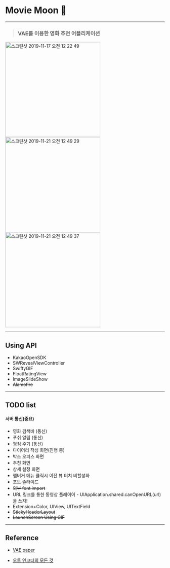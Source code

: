 # Movie Moon 📱 

---

> ### VAE를 이용한 영화 추천 어플리케이션

<img width="300" alt="스크린샷 2019-11-17 오전 12 22 49" src="https://user-images.githubusercontent.com/46750574/68995941-c804c200-08d6-11ea-9e17-248fc1365dd9.png">
<img width="300" alt="스크린샷 2019-11-21 오전 12 49 29" src="https://user-images.githubusercontent.com/46750574/69254110-0b25a480-0bf9-11ea-858c-be9e0e6fcdec.png"><img width="300" alt="스크린샷 2019-11-21 오전 12 49 37" src="https://user-images.githubusercontent.com/46750574/69254111-0b25a480-0bf9-11ea-895d-b0fe9e14d0ab.png">

---

## Using API

* KakaoOpenSDK
* SWRevealViewController
* SwiftyGIF
* FloatRatingView
* ImageSlideShow
* ~~Alamofire~~

---

## TODO list

#### 서버 통신(중요)

* 영화 검색바 (통신)
* 푸쉬 알림 (통신)
* 평점 주기 (통신)
* 다이어리 작성 화면(진행 중)
* 박스 오피스 화면
* 추천 화면
* 상세 설정 화면
* 햄버거 메뉴 클릭시 이전 뷰 터치 비할성화
* ~~포토 슬라이드~~
* ~~외부 font import~~
* URL 링크를 통한 동영상 플레이어 - UIApplication.shared.canOpenURL(url) 을 쓰자!
* Extension+Color, UIView, UITextField
* ~~StickyHeaderLayout~~
* ~~LaunchScreen Using GIF~~

---
## Reference

* [VAE paper](https://arxiv.org/pdf/1312.6114.pdf)

* [오토 인코더의 모든 것 ](https://www.slideshare.net/NaverEngineering/ss-96581209)